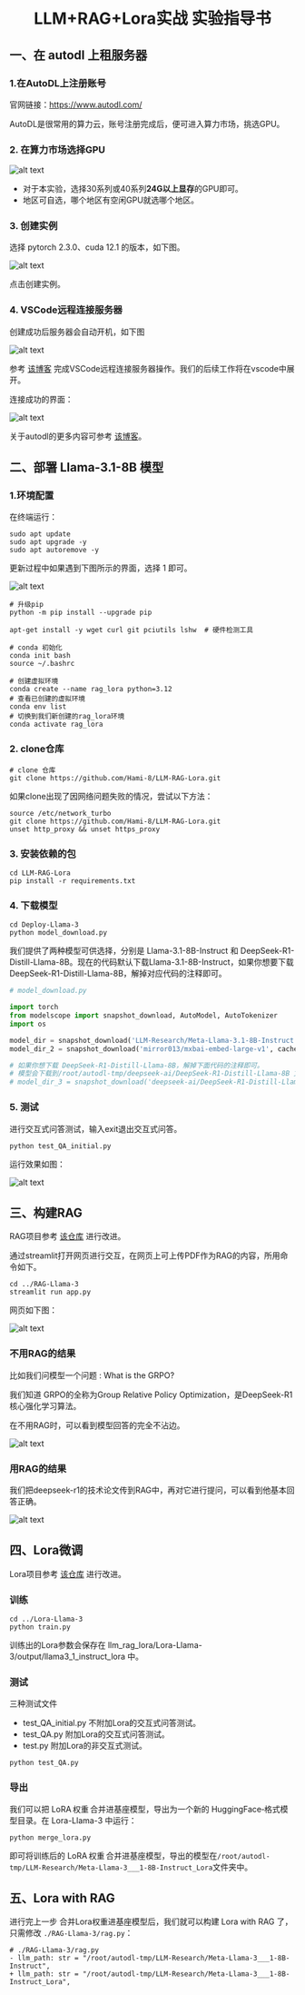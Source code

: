 # <center>LLM+RAG+Lora实战 实验指导书</center>



## 一、在 autodl 上租服务器

### 1.在AutoDL上注册账号

官网链接：https://www.autodl.com/

AutoDL是很常用的算力云，账号注册完成后，便可进入算力市场，挑选GPU。

### 2. 在算力市场选择GPU



![alt text](62330c47716b448ab7b2977637f52667.png)

- 对于本实验，选择30系列或40系列**24G以上显存**的GPU即可。
- 地区可自选，哪个地区有空闲GPU就选哪个地区。

### 3. 创建实例

选择 pytorch 2.3.0、cuda 12.1 的版本，如下图。

![alt text](image.png)

点击创建实例。


### 4. VSCode远程连接服务器

创建成功后服务器会自动开机，如下图

![alt text](d9bc1efe595b474f90eacdf16f8ce37b.png)


参考 [该博客](https://blog.csdn.net/qq_38198286/article/details/127886049) 完成VSCode远程连接服务器操作。我们的后续工作将在vscode中展开。

连接成功的界面：

![alt text](image-1.png)


关于autodl的更多内容可参考 [该博客](https://blog.csdn.net/weixin_57972634/article/details/142632721)。

## 二、部署 Llama-3.1-8B 模型

### 1.环境配置

在终端运行：

```
sudo apt update
sudo apt upgrade -y
sudo apt autoremove -y
```
更新过程中如果遇到下图所示的界面，选择 1 即可。

![alt text](image-2.png)
```
# 升级pip
python -m pip install --upgrade pip

apt-get install -y wget curl git pciutils lshw  # 硬件检测工具

# conda 初始化
conda init bash
source ~/.bashrc

# 创建虚拟环境
conda create --name rag_lora python=3.12
# 查看已创建的虚拟环境
conda env list
# 切换到我们新创建的rag_lora环境
conda activate rag_lora
```
### 2. clone仓库

```
# clone 仓库
git clone https://github.com/Hami-8/LLM-RAG-Lora.git
```
如果clone出现了因网络问题失败的情况，尝试以下方法：

```
source /etc/network_turbo
git clone https://github.com/Hami-8/LLM-RAG-Lora.git
unset http_proxy && unset https_proxy
```

### 3. 安装依赖的包

```
cd LLM-RAG-Lora
pip install -r requirements.txt
```

### 4. 下载模型

```
cd Deploy-Llama-3
python model_download.py
```

我们提供了两种模型可供选择，分别是 Llama-3.1-8B-Instruct 和 DeepSeek-R1-Distill-Llama-8B。现在的代码默认下载Llama-3.1-8B-Instruct，如果你想要下载DeepSeek-R1-Distill-Llama-8B，解掉对应代码的注释即可。

```python
# model_download.py

import torch
from modelscope import snapshot_download, AutoModel, AutoTokenizer
import os

model_dir = snapshot_download('LLM-Research/Meta-Llama-3.1-8B-Instruct', cache_dir='/root/autodl-tmp', revision='master')
model_dir_2 = snapshot_download('mirror013/mxbai-embed-large-v1', cache_dir='/root/autodl-tmp', revision='master')

# 如果你想下载 DeepSeek-R1-Distill-Llama-8B，解掉下面代码的注释即可。
# 模型会下载到/root/autodl-tmp/deepseek-ai/DeepSeek-R1-Distill-Llama-8B 文件夹下
# model_dir_3 = snapshot_download('deepseek-ai/DeepSeek-R1-Distill-Llama-8B', cache_dir='/root/autodl-tmp', revision='master')
```

### 5. 测试

进行交互式问答测试，输入exit退出交互式问答。

```
python test_QA_initial.py
```

运行效果如图：

![alt text](image-3.png)


## 三、构建RAG

RAG项目参考 [该仓库](https://github.com/paquino11/chatpdf-rag-deepseek-r1) 进行改进。

通过streamlit打开网页进行交互，在网页上可上传PDF作为RAG的内容，所用命令如下。
```
cd ../RAG-Llama-3
streamlit run app.py
```

网页如下图：

![alt text](image-4.png)

### 不用RAG的结果

比如我们问模型一个问题 : What is the GRPO?

我们知道 GRPO的全称为Group Relative Policy Optimization，是DeepSeek-R1核心强化学习算法。

在不用RAG时，可以看到模型回答的完全不沾边。

![alt text](image-5.png)



### 用RAG的结果


我们把deepseek-r1的技术论文传到RAG中，再对它进行提问，可以看到他基本回答正确。

![alt text](image-6.png)




## 四、Lora微调


Lora项目参考 [该仓库](https://github.com/KMnO4-zx/huanhuan-chat.git) 进行改进。

### 训练

```
cd ../Lora-Llama-3
python train.py
```

训练出的Lora参数会保存在 llm_rag_lora/Lora-Llama-3/output/llama3_1_instruct_lora 中。

### 测试

三种测试文件

- test_QA_initial.py 不附加Lora的交互式问答测试。
- test_QA.py 附加Lora的交互式问答测试。
- test.py 附加Lora的非交互式测试。


```
python test_QA.py
```

### 导出

我们可以把 LoRA 权重 合并进基座模型，导出为一个新的 HuggingFace‑格式模型目录。在 Lora-Llama-3 中运行：

```
python merge_lora.py
```

即可将训练后的 LoRA 权重 合并进基座模型，导出的模型在`/root/autodl-tmp/LLM-Research/Meta-Llama-3___1-8B-Instruct_Lora`文件夹中。

## 五、Lora with RAG

进行完上一步 合并Lora权重进基座模型后，我们就可以构建 Lora with RAG 了，只需修改 `./RAG-Llama-3/rag.py`：

```
# ./RAG-Llama-3/rag.py
- llm_path: str = "/root/autodl-tmp/LLM-Research/Meta-Llama-3___1-8B-Instruct",
+ llm_path: str = "/root/autodl-tmp/LLM-Research/Meta-Llama-3___1-8B-Instruct_Lora",
```